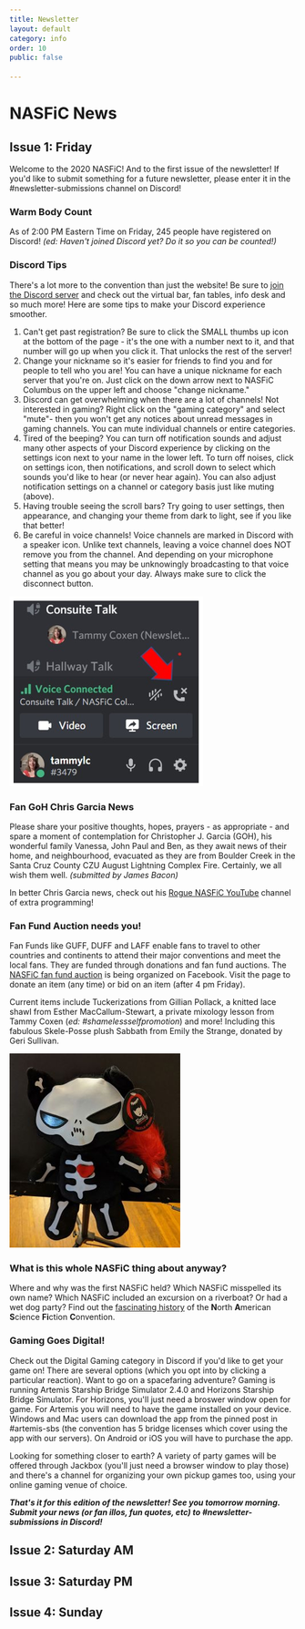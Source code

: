 ```yaml
---
title: Newsletter
layout: default
category: info
order: 10
public: false

---
```

# NASFiC News

## Issue 1: Friday

Welcome to the 2020 NASFiC! And to the first issue of the newsletter! If you'd like to submit something for a future newsletter, please enter it in the #newsletter-submissions channel on Discord!

### Warm Body Count

As of 2:00 PM Eastern Time on Friday, 245 people have registered on Discord! _(ed: Haven't joined Discord yet? Do it so you can be counted!)_

### Discord Tips

There's a lot more to the convention than just the website! Be sure to [join the Discord server](https://discord.gg/columbus2020nasfic) and check out the virtual bar, fan tables, info desk and so much more! Here are some tips to make your Discord experience smoother.

1. Can't get past registration? Be sure to click the SMALL thumbs up icon at the bottom of the page - it's the one with a number next to it, and that number will go up when you click it. That unlocks the rest of the server!
2. Change your nickname so it's easier for friends to find you and for people to tell who you are! You can have a unique nickname for each server that you're on. Just click on the down arrow next to NASFiC Columbus on the upper left and choose "change nickname."
3. Discord can get overwhelming when there are a lot of channels! Not interested in gaming? Right click on the "gaming category" and select "mute"- then you won't get any notices about unread messages in gaming channels. You can mute individual channels or entire categories.
4. Tired of the beeping? You can turn off notification sounds and adjust many other aspects of your Discord experience by clicking on the settings icon next to your name in the lower left. To turn off noises, click on settings icon, then notifications, and scroll down to select which sounds you'd like to hear (or never hear again). You can also adjust notification settings on a channel or category basis just like muting (above).
5. Having trouble seeing the scroll bars? Try going to user settings, then appearance, and changing your theme from dark to light, see if you like that better!
6. Be careful in voice channels! Voice channels are marked in Discord with a speaker icon. Unlike text channels, leaving a voice channel does NOT remove you from the channel. And depending on your microphone setting that means you may be unknowingly broadcasting to that voice channel as you go about your day. Always make sure to click the disconnect button.

![](/assets/images/discordvoice.jpg)

### Fan GoH Chris Garcia News

Please share your positive thoughts, hopes, prayers - as appropriate - and spare a moment of contemplation for Christopher J. Garcia (GOH), his wonderful family Vanessa, John Paul and Ben, as they await news of their home, and neighbourhood, evacuated as they are from Boulder Creek in the Santa Cruz County CZU August Lightning Complex Fire. Certainly, we all wish them well. _(submitted by James Bacon)_

In better Chris Garcia news, check out his [Rogue NASFiC YouTube](https://www.youtube.com/channel/UC7gMvgB8g8QbTBR-ypQ78Ug) channel of extra programming!

### Fan Fund Auction needs you!

Fan Funds like GUFF, DUFF and LAFF enable fans to travel to other countries and continents to attend their major conventions and meet the local fans. They are funded through donations and fan fund auctions. The [NASFiC fan fund auction](https://www.facebook.com/events/s/nasfic-fan-fund-auction/322469925862126/ ) is being organized on Facebook. Visit the page to donate an item (any time) or bid on an item (after 4 pm Friday).

Current items include Tuckerizations from Gillian Pollack, a knitted lace shawl from Esther MacCallum-Stewart, a private mixology lesson from Tammy Coxen (_ed: #shamelessselfpromotion_) and more! Including this fabulous Skele-Posse plush Sabbath from Emily the Strange, donated by Geri Sullivan.

![](/assets/images/skelekitty-1.jpg)

### What is this whole NASFiC thing about anyway?

Where and why was the first NASFiC held? Which NASFiC misspelled its own name? Which NASFiC included an excursion on a riverboat? Or had a wet dog party? Find out the [fascinating history](https://columbus2020nasfic.org/nasfic-history.html) of the **N**orth **A**merican **S**cience **Fi**ction **C**onvention.

### Gaming Goes Digital!

Check out the Digital Gaming category in Discord if you'd like to get your game on! There are several options (which you opt into by clicking a particular reaction). Want to go on a spacefaring adventure? Gaming is running Artemis Starship Bridge Simulator 2.4.0 and Horizons Starship Bridge Simulator. For Horizons, you'll just need a broswer window open for game. For Artemis you will need to have the game installed on your device. Windows and Mac users can download the app from the pinned post in #artemis-sbs (the convention has 5 bridge licenses which cover using the app with our servers). On Android or iOS you will have to purchase the app.

Looking for something closer to earth? A variety of party games will be offered through Jackbox (you'll just need a browser window to play those) and there's a channel for organizing your own pickup games too, using your online gaming venue of choice.

**_That's it for this edition of the newsletter! See you tomorrow morning. Submit your news (or fan illos, fun quotes, etc) to #newsletter-submissions in Discord!_**

## Issue 2: Saturday AM

## Issue 3: Saturday PM

## Issue 4: Sunday